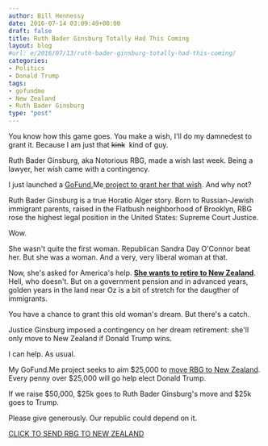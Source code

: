 ```yaml
---
author: Bill Hennessy
date: 2016-07-14 03:09:49+00:00
draft: false
title: Ruth Bader Ginsburg Totally Had This Coming
layout: blog
#url: e/2016/07/13/ruth-bader-ginsburg-totally-had-this-coming/
categories:
- Politics
- Donald Trump
tags:
- gofundme
- New Zealand
- Ruth Bader Ginsburg
type: "post"
---
```


You know how this game goes. You make a wish, I'll do my damnedest to grant it. Because I am just that <del>kink</del>  kind of guy.

Ruth Bader Ginsburg, aka Notorious RBG, made a wish last week. Being a lawyer, her wish came with a contingency.

I just launched a [GoFund.](https://www.gofundme.com/notoriousrbg)Me[ project to grant her that wish](https://www.gofundme.com/notoriousrbg). And why not?

Ruth Bader Ginsburg is a true Horatio Alger story. Born to Russian-Jewish immigrant parents, raised in the Flatbush neighborhood of Brooklyn, RBG rose the highest legal position in the United States: Supreme Court Justice.

Wow.

She wasn't quite the first woman. Republican Sandra Day O'Connor beat her. But she was a woman. And a very, very liberal woman at that.

Now, she's asked for America's help. [**She wants to retire to New Zealand**](https://www.gofundme.com/notoriousrbg). Hell, who doesn't. But on a government pension and in advanced years, golden years in the land near Oz is a bit of stretch for the daugther of immigrants.

You have a chance to grant this old woman's dream. But there's a catch.

Justice Ginsburg imposed a contingency on her dream retirement: she'll only move to New Zealand if Donald Trump wins.

I can help. As usual.

My GoFund.Me project seeks to aim $25,000 to [move RBG to New Zealand](https://www.gofundme.com/notoriousrbg). Every penny over $25,000 will go help elect Donald Trump.

If we raise $50,000, $25k goes to Ruth Bader Ginsburg's move and $25k goes to Trump.

Please give generously. Our republic could depend on it.

[CLICK TO SEND RBG TO NEW ZEALAND](https://www.gofundme.com/notoriousrbg)
